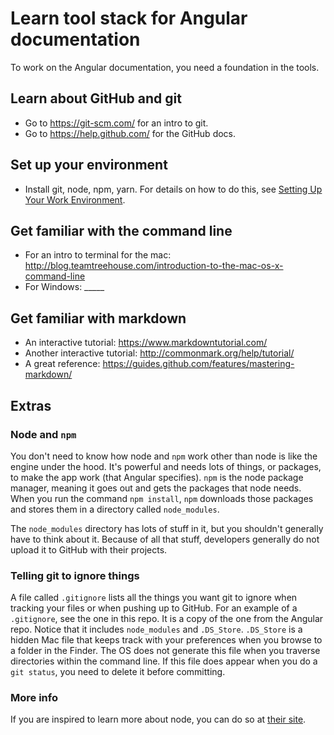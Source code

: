 # Learn tool stack for Angular documentation

To work on the Angular documentation, you need a foundation in the tools. 

## Learn about GitHub and git

* Go to https://git-scm.com/ for an intro to git.
* Go to https://help.github.com/ for the GitHub docs.

## Set up your environment

* Install git, node, npm, yarn. For details on how to do this, see [Setting Up Your Work Environment](setting-up-env.md).

## Get familiar with the command line

* For an intro to terminal for the mac: http://blog.teamtreehouse.com/introduction-to-the-mac-os-x-command-line
* For Windows: _____


## Get familiar with markdown

* An interactive tutorial: https://www.markdowntutorial.com/
* Another interactive tutorial: http://commonmark.org/help/tutorial/
* A great reference: https://guides.github.com/features/mastering-markdown/


## Extras

### Node and `npm`
You don't need to know how node and `npm` work other than node is like the engine under the hood. It's powerful and needs lots of things, or packages, to make the app work (that Angular specifies). `npm` is the node package manager, meaning it goes out and gets the packages that node needs. When you run the command `npm install`, `npm` downloads those packages and stores them in a directory called `node_modules`.

The `node_modules` directory has lots of stuff in it, but you shouldn't generally have to think about it. Because of all that stuff, developers generally do not upload it to GitHub with their projects. 

### Telling git to ignore things
A file called `.gitignore` lists all the things you want git to ignore when tracking your files or when pushing up to GitHub. For an example of a `.gitignore`, see the one in this repo. It is a copy of the one from the Angular repo. Notice that it includes `node_modules` and `.DS_Store`. `.DS_Store` is a hidden Mac file that keeps track with your preferences when you browse to a folder in the Finder. The OS does not generate this file when you traverse directories within the command line. If this file does appear when you do a `git status`, you need to delete it before committing.

### More info
If you are inspired to learn more about node, you can do so at [their site](https://nodejs.org/en/).


